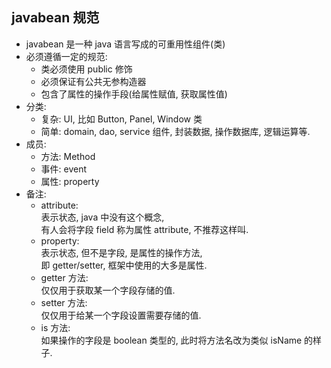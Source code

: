 ## javabean 规范
- javabean 是一种 java 语言写成的可重用性组件(类)
- 必须遵循一定的规范:  
  - 类必须使用 public 修饰
  - 必须保证有公共无参构造器
  - 包含了属性的操作手段(给属性赋值, 获取属性值)
- 分类:  
  - 复杂: UI, 比如 Button, Panel, Window 类
  - 简单: domain, dao, service 组件, 封装数据, 操作数据库, 逻辑运算等.
- 成员:  
  - 方法: Method
  - 事件: event
  - 属性: property
- 备注: 
  - attribute:  
    表示状态, java 中没有这个概念,  
    有人会将字段 field 称为属性 attribute, 不推荐这样叫.
  - property:  
    表示状态, 但不是字段, 是属性的操作方法,  
    即 getter/setter, 框架中使用的大多是属性.
  - getter 方法:  
    仅仅用于获取某一个字段存储的值.  
  - setter 方法:  
    仅仅用于给某一个字段设置需要存储的值.  
  - is 方法:  
    如果操作的字段是 boolean 类型的, 此时将方法名改为类似 isName 的样子.  